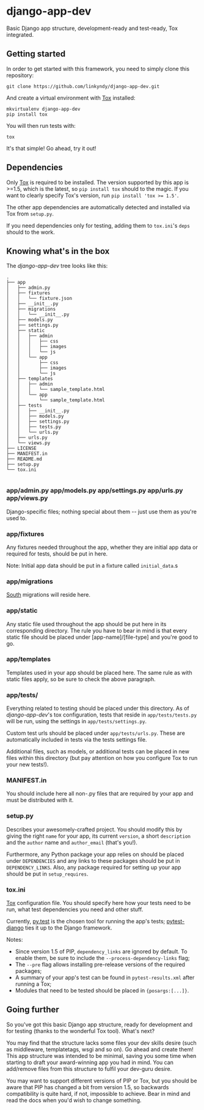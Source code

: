 django-app-dev
==============

Basic Django app structure, development-ready and test-ready, Tox integrated.

Getting started
---------------

In order to get started with this framework, you need to simply clone this repository:

```
git clone https://github.com/linkyndy/django-app-dev.git
```

And create a virtual environment with [Tox](http://tox.readthedocs.org) installed:

```
mkvirtualenv django-app-dev
pip install tox
```

You will then run tests with:

```
tox
```

It's that simple! Go ahead, try it out!


Dependencies
------------

Only [Tox](http://tox.readthedocs.org) is required to be installed. The version supported by this app is >=1.5, which is the latest, so `pip install tox` should to the magic. If you want to clearly specify Tox's version, run `pip install 'tox >= 1.5'`.

The other app dependencies are automatically detected and installed via Tox from `setup.py`.

If you need dependencies only for testing, adding them to `tox.ini`'s `deps` should to the work.

Knowing what's in the box
-------------------------

The _django-app-dev_ tree looks like this:

```
.
├── app
│   ├── admin.py
│   ├── fixtures
│   │   └── fixture.json
│   ├── __init__.py
│   ├── migrations
│   │   └── __init__.py
│   ├── models.py
│   ├── settings.py
│   ├── static
│   │   ├── admin
│   │   │   ├── css
│   │   │   ├── images
│   │   │   └── js
│   │   └── app
│   │       ├── css
│   │       ├── images
│   │       └── js
│   ├── templates
│   │   ├── admin
│   │   │   └── sample_template.html
│   │   └── app
│   │       └── sample_template.html
│   ├── tests
│   │   ├── __init__.py
│   │   ├── models.py
│   │   ├── settings.py
│   │   ├── tests.py
│   │   └── urls.py
│   ├── urls.py
│   └── views.py
├── LICENSE
├── MANIFEST.in
├── README.md
├── setup.py
└── tox.ini


```

### app/admin.py app/models.py app/settings.py app/urls.py app/views.py

Django-specific files; nothing special about them -- just use them as you're used to.

### app/fixtures

Any fixtures needed throughout the app, whether they are initial app data or required for tests, should be put in here.

Note: Initial app data should be put in a fixture called `initial_data`.s

### app/migrations

[South](http://south.readthedocs.org/en/latest/) migrations will reside here.

### app/static

Any static file used throughout the app should be put here in its corresponding directory. The rule you have to bear in mind is that every static file should be placed under [app-name]/[file-type] and you're good to go.

### app/templates

Templates used in your app should be placed here. The same rule as with static files apply, so be sure to check the above paragraph.

### app/tests/

Everything related to testing should be placed under this directory. As of _django-app-dev_'s tox configuration, tests that reside in `app/tests/tests.py` will be run, using the settings in `app/tests/settings.py`.

Custom test urls should be placed under `app/tests/urls.py`. These are automatically included in tests via the tests settings file.

Additional files, such as models, or additional tests can be placed in new files within this directory (but pay attention on how you configure Tox to run your new tests!).

### MANIFEST.in

You should include here all non-.py files that are required by your app and must be distributed with it.

### setup.py

Describes your awesomely-crafted project. You should modify this by giving the right `name` for your app, its current `version`, a short `description` and the `author` name and `author_email` (that's you!).

Furthermore, any Python package your app relies on should be placed under `DEPENDENCIES` and any links to these packages should be put in `DEPENDENCY_LINKS`. Also, any package required for setting up your app should be put in `setup_requires`.

### tox.ini

[Tox](http://tox.readthedocs.org) configuration file. You should specify here how your tests need to be run, what test dependencies you need and other stuff.

Currently, [py.test](http://pytest.org) is the chosen tool for running the app's tests; [pytest-django](http://pytest-django.readthedocs.org/en/latest/) ties it up to the Django framework.

Notes:
* Since version 1.5 of PIP, `dependency_links` are ignored by default. To enable them, be sure to include the `--process-dependency-links` flag;
* The `--pre` flag allows installing pre-release versions of the required packages;
* A summary of your app's test can be found in `pytest-results.xml` after running a Tox;
* Modules that need to be tested should be placed in `{posargs:[...]}`.


Going further
-------------

So you've got this basic Django app structure, ready for development and for testing (thanks to the wonderful Tox tool). What's next?

You may find that the structure lacks some files your dev skills desire (such as middleware, templatetags, wsgi and so on). Go ahead and create them! This app structure was intended to be minimal, saving you some time when starting to draft your award-winning app you had in mind. You can add/remove files from this structure to fulfil your dev-guru desire.

You may want to support different versions of PIP or Tox, but you should be aware that PIP has changed a bit from version 1.5, so backwards compatibility is quite hard, if not, impossible to achieve. Bear in mind and read the docs when you'd wish to change something.
